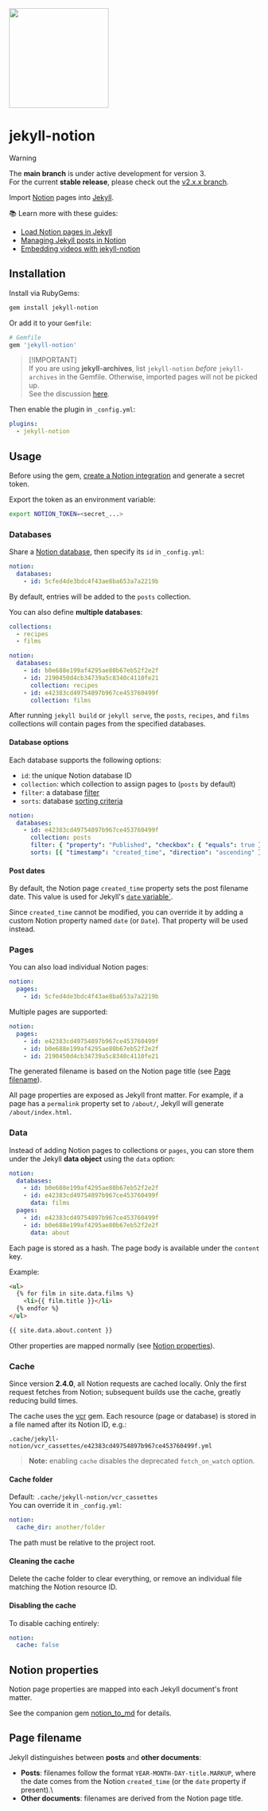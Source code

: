 <img src="https://ik.imagekit.io/gxidvqvc9/jekyll_notion_logo_Thmlxy7GZ.png?updatedAt=1756230501479" width="200">

# jekyll-notion

> [!WARNING]  
> The **main branch** is under active development for version 3.  
> For the current **stable release**, please check out the [v2.x.x branch](https://github.com/emoriarty/jekyll-notion/tree/v2.x.x).

Import [Notion](https://www.notion.so) pages into
[Jekyll](https://jekyllrb.com/).

📚 Learn more with these guides: 
- [Load Notion pages in
Jekyll](https://enrq.me/dev/2022/03/20/load-notion-pages-in-jekyll/) 
- [Managing Jekyll posts in
Notion](https://enrq.me/dev/2022/03/24/managing-jekyll-posts-in-notion/) 
- [Embedding videos with
jekyll-notion](https://enrq.me/dev/2023/03/31/embedding-videos-with-jekyll-notion/)

## Installation

Install via RubyGems:

``` bash
gem install jekyll-notion
```

Or add it to your `Gemfile`:

``` ruby
# Gemfile
gem 'jekyll-notion'
```

> \[!IMPORTANT\]\
> If you are using **jekyll-archives**, list `jekyll-notion` *before*
> `jekyll-archives` in the Gemfile. Otherwise, imported pages will not
> be picked up.\
> See the discussion
> [here](https://github.com/emoriarty/jekyll-notion/issues/95#issuecomment-2732112458).

Then enable the plugin in `_config.yml`:

``` yaml
plugins:
  - jekyll-notion
```
## Usage

Before using the gem, [create a Notion
integration](https://developers.notion.com/docs/getting-started) and
generate a secret token.

Export the token as an environment variable:

``` bash
export NOTION_TOKEN=<secret_...>
```

### Databases

Share a [Notion
database](https://developers.notion.com/docs/working-with-databases),
then specify its `id` in `_config.yml`:

``` yaml
notion:
  databases:
    - id: 5cfed4de3bdc4f43ae8ba653a7a2219b
```

By default, entries will be added to the `posts` collection.

You can also define **multiple databases**:

``` yaml
collections:
  - recipes
  - films

notion:
  databases:
    - id: b0e688e199af4295ae80b67eb52f2e2f
    - id: 2190450d4cb34739a5c8340c4110fe21
      collection: recipes
    - id: e42383cd49754897b967ce453760499f
      collection: films
```

After running `jekyll build` or `jekyll serve`, the `posts`, `recipes`,
and `films` collections will contain pages from the specified databases.

#### Database options

Each database supports the following options:

-   `id`: the unique Notion database ID
-   `collection`: which collection to assign pages to (`posts` by
    default)
-   `filter`: a database
    [filter](https://developers.notion.com/reference/post-database-query-filter)
-   `sorts`: database [sorting
    criteria](https://developers.notion.com/reference/post-database-query-sort)

``` yaml
notion:
  databases:
    - id: e42383cd49754897b967ce453760499f
      collection: posts
      filter: { "property": "Published", "checkbox": { "equals": true } }
      sorts: [{ "timestamp": "created_time", "direction": "ascending" }]
```

#### Post dates

By default, the Notion page `created_time` property sets the post
filename date. This value is used for Jekyll's [`date`
variable\`](https://jekyllrb.com/docs/front-matter/#predefined-variables-for-posts).

Since `created_time` cannot be modified, you can override it by adding a
custom Notion property named `date` (or `Date`). That property will be
used instead.

### Pages

You can also load individual Notion pages:

``` yaml
notion:
  pages:
    - id: 5cfed4de3bdc4f43ae8ba653a7a2219b
```

Multiple pages are supported:

``` yaml
notion:
  pages:
    - id: e42383cd49754897b967ce453760499f
    - id: b0e688e199af4295ae80b67eb52f2e2f
    - id: 2190450d4cb34739a5c8340c4110fe21
```

The generated filename is based on the Notion page title (see [Page
filename](#page-filename)).

All page properties are exposed as Jekyll front matter. For example, if
a page has a `permalink` property set to `/about/`, Jekyll will generate
`/about/index.html`.

### Data

Instead of adding Notion pages to collections or `pages`, you can store
them under the Jekyll **data object** using the `data` option:

``` yaml
notion:
  databases:
    - id: b0e688e199af4295ae80b67eb52f2e2f
    - id: e42383cd49754897b967ce453760499f
      data: films
  pages:
    - id: e42383cd49754897b967ce453760499f
    - id: b0e688e199af4295ae80b67eb52f2e2f
      data: about
```

Each page is stored as a hash. The page body is available under the
`content` key.

Example:

``` html
<ul>
  {% for film in site.data.films %}
    <li>{{ film.title }}</li>
  {% endfor %}
</ul>

{{ site.data.about.content }}
```

Other properties are mapped normally (see [Notion
properties](#notion-properties)).

### Cache

Since version **2.4.0**, all Notion requests are cached locally. Only
the first request fetches from Notion; subsequent builds use the cache,
greatly reducing build times.

The cache uses the [vcr](https://github.com/vcr/vcr) gem. Each resource
(page or database) is stored in a file named after its Notion ID, e.g.:

    .cache/jekyll-notion/vcr_cassettes/e42383cd49754897b967ce453760499f.yml

> **Note:** enabling `cache` disables the deprecated `fetch_on_watch`
> option.

#### Cache folder

Default: `.cache/jekyll-notion/vcr_cassettes`\
You can override it in `_config.yml`:

``` yaml
notion:
  cache_dir: another/folder
```

The path must be relative to the project root.

#### Cleaning the cache

Delete the cache folder to clear everything, or remove an individual
file matching the Notion resource ID.

#### Disabling the cache

To disable caching entirely:

``` yaml
notion:
  cache: false
```

## Notion properties

Notion page properties are mapped into each Jekyll document's front
matter.

See the companion gem
[notion_to_md](https://github.com/emoriarty/notion_to_md/) for details.

## Page filename

Jekyll distinguishes between **posts** and **other documents**:

-   **Posts**: filenames follow the format
    `YEAR-MONTH-DAY-title.MARKUP`, where the date comes from the Notion
    `created_time` (or the `date` property if present).\
-   **Other documents**: filenames are derived from the Notion page
    title.

